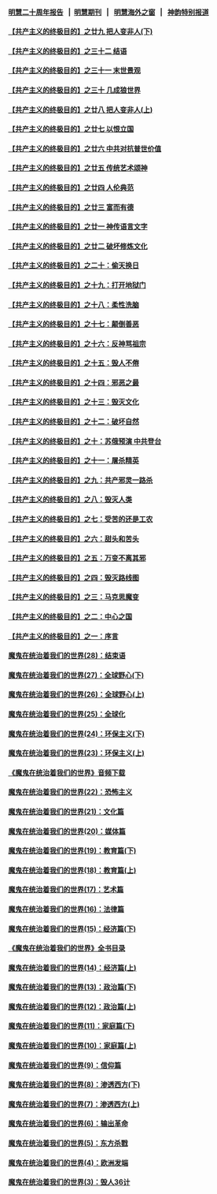 #### [明慧二十周年报告](https://github.com/gfw-breaker/mh-reports/blob/master/README.md?t=07240442) &nbsp;&nbsp;|&nbsp;&nbsp;[明慧期刊](https://github.com/gfw-breaker/mh-qikan) &nbsp;&nbsp;|&nbsp;&nbsp; [明慧海外之窗](https://github.com/gfw-breaker/mh-news/blob/master/README.md?t=07240442) &nbsp;&nbsp;|&nbsp;&nbsp; [神韵特别报道](https://github.com/gfw-breaker/mh-news/blob/master/shenyun.md?t=07240442) 

#### [【共产主义的终极目的】之廿九 把人变非人(下)](../pages/nsc422/n11344140.md?t=07240442) 

#### [【共产主义的终极目的】之三十二 结语](../pages/nsc422/n11360535.md?t=07240442) 

#### [【共产主义的终极目的】之三十一 末世景观](../pages/nsc422/n11351129.md?t=07240442) 

#### [【共产主义的终极目的】之三十 几成狼世界](../pages/nsc422/n11348280.md?t=07240442) 

#### [【共产主义的终极目的】之廿八 把人变非人(上)](../pages/nsc422/n11340492.md?t=07240442) 

#### [【共产主义的终极目的】之廿七 以恨立国](../pages/nsc422/n11336944.md?t=07240442) 

#### [【共产主义的终极目的】之廿六 中共对抗普世价值](../pages/nsc422/n11324785.md?t=07240442) 

#### [【共产主义的终极目的】之廿五 传统艺术颂神](../pages/nsc422/n11296396.md?t=07240442) 

#### [【共产主义的终极目的】之廿四 人伦典范](../pages/nsc422/n11296397.md?t=07240442) 

#### [【共产主义的终极目的】之廿三 富而有德](../pages/nsc422/n11283598.md?t=07240442) 

#### [【共产主义的终极目的】之廿一 神传语言文字](../pages/nsc422/n11263265.md?t=07240442) 

#### [【共产主义的终极目的】之廿二 破坏修炼文化](../pages/nsc422/n11245728.md?t=07240442) 

#### [【共产主义的终极目的】之二十：偷天换日](../pages/nsc422/n11238846.md?t=07240442) 

#### [【共产主义的终极目的】之十九：打开地狱门](../pages/nsc422/n11206376.md?t=07240442) 

#### [【共产主义的终极目的】之十八：柔性洗脑](../pages/nsc422/n11199994.md?t=07240442) 

#### [【共产主义的终极目的】之十七：颠倒善恶](../pages/nsc422/n11179782.md?t=07240442) 

#### [【共产主义的终极目的】之十六：反神骂祖宗](../pages/nsc422/n11166798.md?t=07240442) 

#### [【共产主义的终极目的】之十五：毁人不倦](../pages/nsc422/n11166792.md?t=07240442) 

#### [【共产主义的终极目的】之十四：邪恶之最](../pages/nsc422/n11150249.md?t=07240442) 

#### [【共产主义的终极目的】之十三：毁灭文化](../pages/nsc422/n11135227.md?t=07240442) 

#### [【共产主义的终极目的】之十二：破坏自然](../pages/nsc422/n11135214.md?t=07240442) 

#### [【共产主义的终极目的】之十：苏俄预演 中共登台](../pages/nsc422/n11118424.md?t=07240442) 

#### [【共产主义的终极目的】之十一：屠杀精英](../pages/nsc422/n11118442.md?t=07240442) 

#### [【共产主义的终极目的】之九：共产邪灵一路杀](../pages/nsc422/n11114139.md?t=07240442) 

#### [【共产主义的终极目的】之八：毁灭人类](../pages/nsc422/n11108503.md?t=07240442) 

#### [【共产主义的终极目的】之七：受苦的还是工农](../pages/nsc422/n11101809.md?t=07240442) 

#### [【共产主义的终极目的】之六：甜头和苦头](../pages/nsc422/n11096971.md?t=07240442) 

#### [【共产主义的终极目的】之五：万变不离其邪](../pages/nsc422/n11091285.md?t=07240442) 

#### [【共产主义的终极目的】之四：毁灭路线图](../pages/nsc422/n11086284.md?t=07240442) 

#### [【共产主义的终极目的】之三：马克思魔变](../pages/nsc422/n11061941.md?t=07240442) 

#### [【共产主义的终极目的】之二：中心之国](../pages/nsc422/n11047728.md?t=07240442) 

#### [【共产主义的终极目的】之一：序言](../pages/nsc422/n11086077.md?t=07240442) 

#### [魔鬼在统治着我们的世界(28)：结束语](../pages/nsc422/n10936246.md?t=07240442) 

#### [魔鬼在统治着我们的世界(27)：全球野心(下)](../pages/nsc422/n10928319.md?t=07240442) 

#### [魔鬼在统治着我们的世界(26)：全球野心(上)](../pages/nsc422/n10900318.md?t=07240442) 

#### [魔鬼在统治着我们的世界(25)：全球化](../pages/nsc422/n10788205.md?t=07240442) 

#### [魔鬼在统治着我们的世界(24)：环保主义(下)](../pages/nsc422/n10695307.md?t=07240442) 

#### [魔鬼在统治着我们的世界(23)：环保主义(上)](../pages/nsc422/n10688613.md?t=07240442) 

#### [《魔鬼在统治着我们的世界》音频下载](../pages/nsc422/n10635553.md?t=07240442) 

#### [魔鬼在统治着我们的世界(22)：恐怖主义](../pages/nsc422/n10614727.md?t=07240442) 

#### [魔鬼在统治着我们的世界(21)：文化篇](../pages/nsc422/n10597706.md?t=07240442) 

#### [魔鬼在统治着我们的世界(20)：媒体篇](../pages/nsc422/n10586579.md?t=07240442) 

#### [魔鬼在统治着我们的世界(19)：教育篇(下)](../pages/nsc422/n10564808.md?t=07240442) 

#### [魔鬼在统治着我们的世界(18)：教育篇(上)](../pages/nsc422/n10526970.md?t=07240442) 

#### [魔鬼在统治着我们的世界(17)：艺术篇](../pages/nsc422/n10499093.md?t=07240442) 

#### [魔鬼在统治着我们的世界(16)：法律篇](../pages/nsc422/n10485969.md?t=07240442) 

#### [魔鬼在统治着我们的世界(15)：经济篇(下)](../pages/nsc422/n10469975.md?t=07240442) 

#### [《魔鬼在统治着我们的世界》全书目录](../pages/nsc422/n10464261.md?t=07240442) 

#### [魔鬼在统治着我们的世界(14)：经济篇(上)](../pages/nsc422/n10457370.md?t=07240442) 

#### [魔鬼在统治着我们的世界(13)：政治篇(下)](../pages/nsc422/n10448270.md?t=07240442) 

#### [魔鬼在统治着我们的世界(12)：政治篇(上)](../pages/nsc422/n10444576.md?t=07240442) 

#### [魔鬼在统治着我们的世界(11)：家庭篇(下)](../pages/nsc422/n10440961.md?t=07240442) 

#### [魔鬼在统治着我们的世界(10)：家庭篇(上)](../pages/nsc422/n10435448.md?t=07240442) 

#### [魔鬼在统治着我们的世界(9)：信仰篇](../pages/nsc422/n10432159.md?t=07240442) 

#### [魔鬼在统治着我们的世界(8)：渗透西方(下)](../pages/nsc422/n10429603.md?t=07240442) 

#### [魔鬼在统治着我们的世界(7)：渗透西方(上)](../pages/nsc422/n10426013.md?t=07240442) 

#### [魔鬼在统治着我们的世界(6)：输出革命](../pages/nsc422/n10421536.md?t=07240442) 

#### [魔鬼在统治着我们的世界(5)：东方杀戮](../pages/nsc422/n10417707.md?t=07240442) 

#### [魔鬼在统治着我们的世界(4)：欧洲发端](../pages/nsc422/n10414890.md?t=07240442) 

#### [魔鬼在统治着我们的世界(3)：毁人36计](../pages/nsc422/n10411583.md?t=07240442) 

